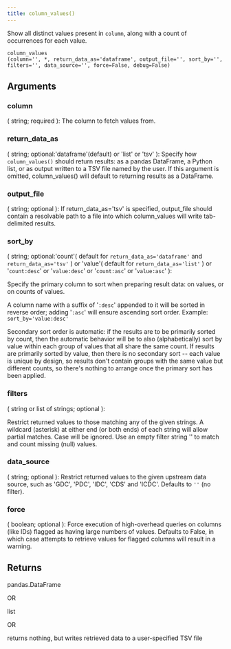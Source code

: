 ```yaml
---
title: column_values()
---
```


Show all distinct values present in `column`, along with a count
of occurrences for each value.

```
column_values
(column='', *, return_data_as='dataframe', output_file='', sort_by='', filters='', data_source='', force=False, debug=False)
```


## Arguments

### column
( string; required ):
The column to fetch values from.

### return_data_as
( string; optional:'dataframe'(default) or 'list' or 'tsv' ):
Specify how `column_values()` should return results: as a pandas
DataFrame, a Python list, or as output written to a TSV file named
by the user. If this argument is omitted, column_values() will default
to returning results as a DataFrame.

### output_file
( string; optional ):
If return_data_as='tsv' is specified, output_file should contain a
resolvable path to a file into which column_values will write tab-delimited results.

### sort_by
( string; optional:'count'( default for `return_data_as='dataframe'` and `return_data_as='tsv'` ) or 'value'( default for `return_data_as='list'` ) or '`count:desc`' or '`value:desc`' or '`count:asc`' or '`value:asc`' ):

Specify the primary column to sort when preparing result data: on
values, or on counts of values.

A column name with a suffix of '`:desc`' appended to it will be
sorted in reverse order; adding '`:asc`' will ensure ascending sort
order. Example: `sort_by='value:desc'`

Secondary sort order is automatic: if the results are to be
primarily sorted by count, then the automatic behavior will be to
also (alphabetically) sort by value within each group of values
that all share the same count. If results are primarily sorted by
value, then there is no secondary sort -- each value is unique by
design, so results don't contain groups with the same value but
different counts, so there's nothing to arrange once the primary
sort has been applied.

### filters

( string or list of strings; optional ):

Restrict returned values to those matching any of the given strings.
A wildcard (asterisk) at either end (or both ends) of each string
will allow partial matches. Case will be ignored. Use an empty
filter string '' to match and count missing (null) values.

### data_source

( string; optional ):
Restrict returned values to the given upstream data source, such
as 'GDC', 'PDC', 'IDC', 'CDS' and 'ICDC'. Defaults to `''` (no filter).

### force
( boolean; optional ): 
Force execution of high-overhead queries on columns (like IDs)
flagged as having large numbers of values. Defaults to False, in which case attempts to retrieve values for flagged columns will result in a warning.

## Returns
pandas.DataFrame 

OR

list

OR

returns nothing, but writes retrieved data to a user-specified TSV file
